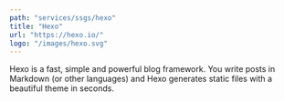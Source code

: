 ```yaml
---
path: "services/ssgs/hexo"
title: "Hexo"
url: "https://hexo.io/"
logo: "/images/hexo.svg"
---
```


Hexo is a fast, simple and powerful blog framework. You write posts in Markdown (or other languages) and Hexo generates static files with a beautiful theme in seconds.
